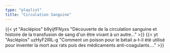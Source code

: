 ```yaml
---
type: "playlist"
title: "Circulation Sanguine"
---
```


{{< yt "Asclépios" b9yijfFNyxs "Découverte de la circulation sanguine et histoire de la transfusion de sang d'un être vivant à un autre..."  >}}
{{< yt "Asclépios" uzHyF2IRL-g "Comment un poison pour le bétail a-t-il été utilisé pour inventer la mort aux rats puis des médicaments anti-coagulants...."  >}}